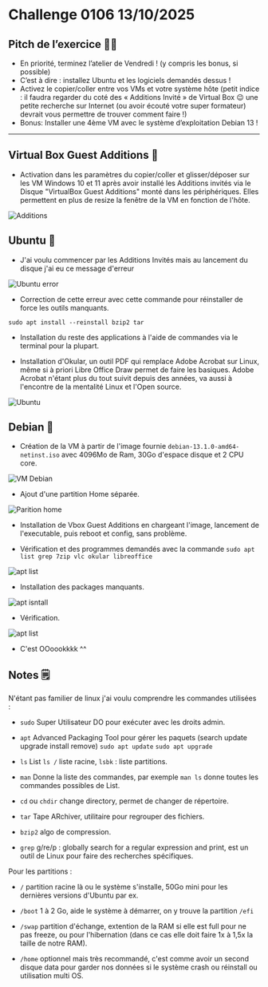 # Challenge 0106 13/10/2025

## Pitch de l’exercice 🧑‍🏫

- En priorité, terminez l’atelier de Vendredi ! (y compris les bonus, si possible)
- C’est à dire : installez Ubuntu et les logiciels demandés dessus !
- Activez le copier/coller entre vos VMs et votre système hôte (petit indice : il faudra regarder du coté des « Additions Invité » de Virtual Box 😉 une petite recherche sur Internet (ou avoir écouté votre super formateur) devrait vous permettre de trouver comment faire !)
- Bonus: Installer une 4ème VM avec le système d’exploitation Debian 13 !

---

## Virtual Box Guest Additions 💽

- Activation dans les paramètres du copier/coller et glisser/déposer sur les VM Windows 10 et 11 après avoir installé les Additions invités via le Disque "VirtualBox Guest Additions" monté dans les périphériques. Elles permettent en plus de resize la fenêtre de la VM en fonction de l'hôte.

![Additions](../images/VM-copypaste.png)

## Ubuntu 🐧

- J'ai voulu commencer par les Additions Invités mais au lancement du disque j'ai eu ce message d'erreur

![Ubuntu error](../images/bzip2missing.png)

- Correction de cette erreur avec cette commande pour réinstaller de force les outils manquants.

``sudo apt install --reinstall bzip2 tar``

- Installation du reste des applications à l'aide de commandes via le terminal pour la plupart.

- Installation d'Okular, un outil PDF qui remplace Adobe Acrobat sur Linux, même si à priori Libre Office Draw permet de faire les basiques. Adobe Acrobat n'étant plus du tout suivit depuis des années, va aussi à l'encontre de la mentalité Linux et l'Open source.

![Ubuntu](../images/VM-Ubuntuapps.png)

## Debian 🐧

- Création de la VM à partir de l'image fournie ``debian-13.1.0-amd64-netinst.iso`` avec 4096Mo de Ram, 30Go d'espace disque et 2 CPU core.

![VM Debian](../images/VM-debian.png)

- Ajout d'une partition Home séparée.

![Parition home](../images/VM-debianpartition.png)

- Installation de Vbox Guest Additions en chargeant l'image, lancement de l'executable, puis reboot et config, sans problème.

- Vérification et des programmes demandés avec la commande ``sudo apt list grep 7zip vlc okular libreoffice``

![apt list](../images/VM-debianinstallbasics.png)

- Installation des packages manquants.

![apt isntall](../images/VM-debianinstallbasics.png)

- Vérification.

![apt list](../images/VM-debianinstallbasicsOK.png)

- C'est OOoookkkk ^^

## Notes 🗒️

N'étant pas familier de linux j'ai voulu comprendre les commandes utilisées :

- ``sudo`` Super Utilisateur DO pour exécuter avec les droits admin.

- ``apt`` Advanced Packaging Tool pour gérer les paquets (search update upgrade install remove) ``sudo apt update`` ``sudo apt upgrade``

- ``ls`` List ``ls /`` liste racine, ``lsbk`` : liste partitions.

- ``man`` Donne la liste des commandes, par exemple ``man ls`` donne toutes les commandes possibles de List.

- ``cd`` ou ``chdir`` change directory, permet de changer de répertoire.

- ``tar`` Tape ARchiver, utilitaire pour regrouper des fichiers.

- ``bzip2`` algo de compression.

- ``grep`` g/re/p : globally search for a regular expression and print, est un outil de Linux pour faire des recherches spécifiques.

Pour les partitions :

- ``/`` partition racine là ou le système s'installe, 50Go mini pour les dernières versions d'Ubuntu par ex.

- ``/boot`` 1 à 2 Go, aide le système à démarrer, on y trouve la partition ``/efi``

- ``/swap`` partition d'échange, extention de la RAM si elle est full pour ne pas freeze, ou pour l'hibernation (dans ce cas elle doit faire 1x à 1,5x la taille de notre RAM).

- ``/home`` optionnel mais très recommandé, c'est comme avoir un second disque data pour garder nos données si le système crash ou réinstall ou utilisation multi OS.
